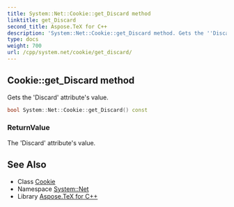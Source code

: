 ```yaml
---
title: System::Net::Cookie::get_Discard method
linktitle: get_Discard
second_title: Aspose.TeX for C++
description: 'System::Net::Cookie::get_Discard method. Gets the ''Discard'' attribute''s value in C++.'
type: docs
weight: 700
url: /cpp/system.net/cookie/get_discard/
---
```

## Cookie::get_Discard method


Gets the 'Discard' attribute's value.

```cpp
bool System::Net::Cookie::get_Discard() const
```


### ReturnValue

The 'Discard' attribute's value.

## See Also

* Class [Cookie](../)
* Namespace [System::Net](../../)
* Library [Aspose.TeX for C++](../../../)
